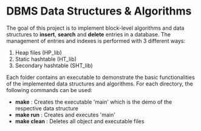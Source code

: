 # DBMS Data Structures & Algorithms

The goal of this project is to implement block-level algorithms and data structures to **insert**, **search** and **delete** entries in a database. The management of entries and indexes is performed with 3 different ways:

1. Heap files (HP_lib)
2. Static hashtable (HT_lib)
3. Secondary hashtable (SHT_lib)

Each folder contains an executable to demonstrate the basic functionalities of the implemented data structures and algorithms. For each directory, the following commands can be used:

 - **make** : Creates the executable 'main' which is the demo of the respective data structure
 - **make run** : Creates and executes 'main'
 - **make clean** : Deletes all object and executable files
  
